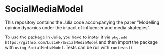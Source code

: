# SocialMediaModel


This repository contains the Julia code accompanying the paper 
"Modelling opinion dynamics under the impact of influencer and media strategies". 

To use the package in Julia, you have to install it via
`pkg.add https://github.com/LuzieH/SocialMediaModel`
and then import the package with `using SocialMediaModel`. 
Tests can be run with `runtests()`